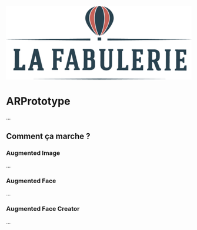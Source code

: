 ![Logo](Images/Logo.png)

# ARPrototype

...

## Comment ça marche ?

### Augmented Image

...

### Augmented Face

...

### Augmented Face Creator

...
